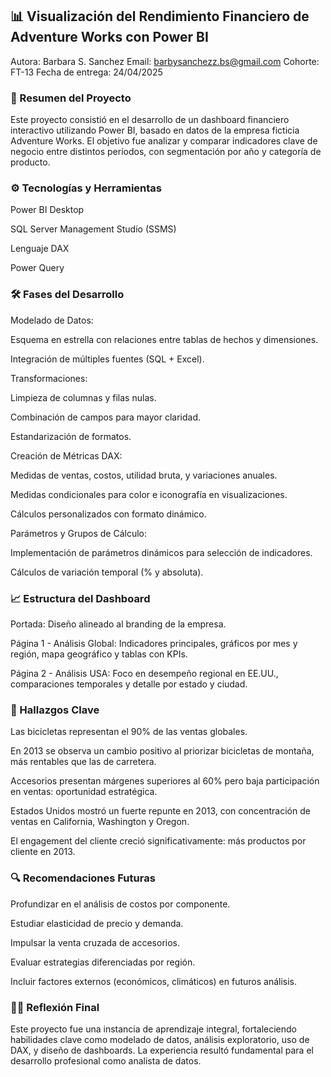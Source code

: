 ## 📊 Visualización del Rendimiento Financiero de Adventure Works con Power BI
Autora: Barbara S. Sanchez
Email: barbysanchezz.bs@gmail.com
Cohorte: FT-13
Fecha de entrega: 24/04/2025

### 🧠 Resumen del Proyecto
Este proyecto consistió en el desarrollo de un dashboard financiero interactivo utilizando Power BI, basado en datos de la empresa ficticia Adventure Works. El objetivo fue analizar y comparar indicadores clave de negocio entre distintos períodos, con segmentación por año y categoría de producto.

### ⚙️ Tecnologías y Herramientas
Power BI Desktop

SQL Server Management Studio (SSMS)

Lenguaje DAX

Power Query

### 🛠️ Fases del Desarrollo
Modelado de Datos:

Esquema en estrella con relaciones entre tablas de hechos y dimensiones.

Integración de múltiples fuentes (SQL + Excel).

Transformaciones:

Limpieza de columnas y filas nulas.

Combinación de campos para mayor claridad.

Estandarización de formatos.

Creación de Métricas DAX:

Medidas de ventas, costos, utilidad bruta, y variaciones anuales.

Medidas condicionales para color e iconografía en visualizaciones.

Cálculos personalizados con formato dinámico.

Parámetros y Grupos de Cálculo:

Implementación de parámetros dinámicos para selección de indicadores.

Cálculos de variación temporal (% y absoluta).

### 📈 Estructura del Dashboard
Portada: Diseño alineado al branding de la empresa.

Página 1 - Análisis Global: Indicadores principales, gráficos por mes y región, mapa geográfico y tablas con KPIs.

Página 2 - Análisis USA: Foco en desempeño regional en EE.UU., comparaciones temporales y detalle por estado y ciudad.

### 📌 Hallazgos Clave
Las bicicletas representan el 90% de las ventas globales.

En 2013 se observa un cambio positivo al priorizar bicicletas de montaña, más rentables que las de carretera.

Accesorios presentan márgenes superiores al 60% pero baja participación en ventas: oportunidad estratégica.

Estados Unidos mostró un fuerte repunte en 2013, con concentración de ventas en California, Washington y Oregon.

El engagement del cliente creció significativamente: más productos por cliente en 2013.

### 🔍 Recomendaciones Futuras
Profundizar en el análisis de costos por componente.

Estudiar elasticidad de precio y demanda.

Impulsar la venta cruzada de accesorios.

Evaluar estrategias diferenciadas por región.

Incluir factores externos (económicos, climáticos) en futuros análisis.

### 🙋‍♀️ Reflexión Final
Este proyecto fue una instancia de aprendizaje integral, fortaleciendo habilidades clave como modelado de datos, análisis exploratorio, uso de DAX, y diseño de dashboards. La experiencia resultó fundamental para el desarrollo profesional como analista de datos.
